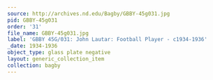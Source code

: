 ```yaml
---
source: http://archives.nd.edu/Bagby/GBBY-45g031.jpg
pid: GBBY-45g031
order: '31'
file_name: GBBY-45g031.jpg
label: 'GBBY 45G/031: John Lautar: Football Player - c1934-1936'
_date: 1934-1936
object_type: glass plate negative
layout: generic_collection_item
collection: bagby
---
```

